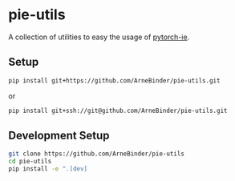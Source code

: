 # pie-utils

A collection of utilities to easy the usage of [pytorch-ie](https://github.com/ChristophAlt/pytorch-ie).

## Setup

```bash
pip install git+https://github.com/ArneBinder/pie-utils.git
```

or

```bash
pip install git+ssh://git@github.com/ArneBinder/pie-utils.git
```

## Development Setup

```bash
git clone https://github.com/ArneBinder/pie-utils
cd pie-utils
pip install -e ".[dev]
```
